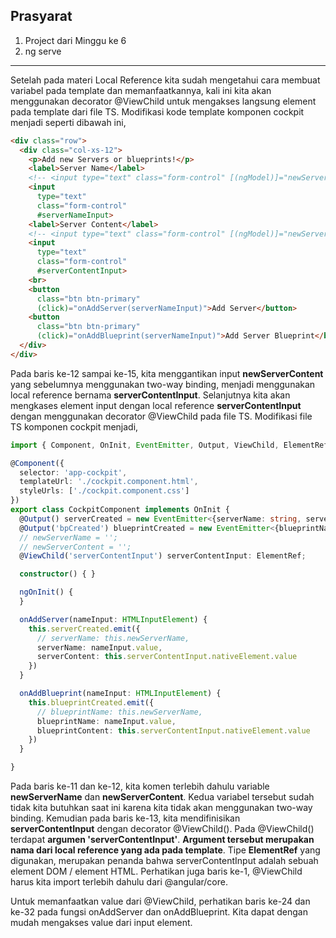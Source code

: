 ## Prasyarat

1. Project dari Minggu ke 6
1. ng serve
<hr/>
Setelah pada materi Local Reference kita sudah mengetahui cara membuat variabel pada template dan memanfaatkannya, kali ini kita akan menggunakan decorator @ViewChild untuk mengakses langsung element pada template dari file TS. Modifikasi kode template komponen cockpit menjadi seperti dibawah ini,

```html
<div class="row">
  <div class="col-xs-12">
    <p>Add new Servers or blueprints!</p>
    <label>Server Name</label>
    <!-- <input type="text" class="form-control" [(ngModel)]="newServerName"> -->
    <input 
      type="text" 
      class="form-control" 
      #serverNameInput>
    <label>Server Content</label>
    <!-- <input type="text" class="form-control" [(ngModel)]="newServerContent"> -->
    <input 
      type="text" 
      class="form-control"
      #serverContentInput>
    <br>
    <button
      class="btn btn-primary"
      (click)="onAddServer(serverNameInput)">Add Server</button>
    <button
      class="btn btn-primary"
      (click)="onAddBlueprint(serverNameInput)">Add Server Blueprint</button>
  </div>
</div>
```
Pada baris ke-12 sampai ke-15, kita menggantikan input **newServerContent** yang sebelumnya menggunakan two-way binding, menjadi menggunakan local reference bernama **serverContentInput**. Selanjutnya kita akan mengkases element input dengan local reference **serverContentInput** dengan menggunakan decorator @ViewChild pada file TS. Modifikasi file TS komponen cockpit menjadi,

```typescript
import { Component, OnInit, EventEmitter, Output, ViewChild, ElementRef } from '@angular/core';

@Component({
  selector: 'app-cockpit',
  templateUrl: './cockpit.component.html',
  styleUrls: ['./cockpit.component.css']
})
export class CockpitComponent implements OnInit {
  @Output() serverCreated = new EventEmitter<{serverName: string, serverContent:string}>();
  @Output('bpCreated') blueprintCreated = new EventEmitter<{blueprintName: string, blueprintContent:string}>();
  // newServerName = '';
  // newServerContent = '';
  @ViewChild('serverContentInput') serverContentInput: ElementRef;

  constructor() { }

  ngOnInit() {
  }

  onAddServer(nameInput: HTMLInputElement) {
    this.serverCreated.emit({
      // serverName: this.newServerName,
      serverName: nameInput.value,
      serverContent: this.serverContentInput.nativeElement.value
    })
  }

  onAddBlueprint(nameInput: HTMLInputElement) {
    this.blueprintCreated.emit({
      // blueprintName: this.newServerName,
      blueprintName: nameInput.value,
      blueprintContent: this.serverContentInput.nativeElement.value
    })
  }

}
```
Pada baris ke-11 dan ke-12, kita komen terlebih dahulu variable **newServerName** dan **newServerContent**. Kedua variabel tersebut sudah tidak kita butuhkan saat ini karena kita tidak akan menggunakan two-way binding. Kemudian pada baris ke-13, kita mendifinisikan **serverContentInput** dengan decorator @ViewChild(). Pada @ViewChild() terdapat **argumen 'serverContentInput'**. **Argument tersebut merupakan nama dari local reference yang ada pada template**. Tipe **ElementRef** yang digunakan, merupakan penanda bahwa serverContentInput adalah sebuah element DOM / element HTML. Perhatikan juga baris ke-1, @ViewChild harus kita import terlebih dahulu dari @angular/core.
<p>Untuk memanfaatkan value dari @ViewChild, perhatikan baris ke-24 dan ke-32 pada fungsi onAddServer dan onAddBlueprint. Kita dapat dengan mudah mengakses value dari input element.</p>